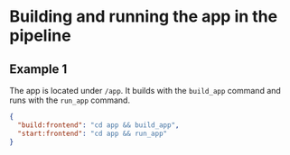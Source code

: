 # Building and running the app in the pipeline

## Example 1

The app is located under `/app`. It builds with the `build_app` command and runs with the `run_app` command.

```json
{
  "build:frontend": "cd app && build_app",
  "start:frontend": "cd app && run_app"
}
```
